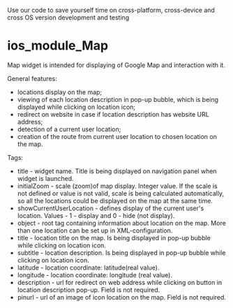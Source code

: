 Use our code to save yourself time on cross-platform, cross-device and cross OS version development and testing
# ios_module_Map
Map widget is intended for displaying of Google Map and interaction with it.

General features:

- locations display on the map;
- viewing of each location description in pop-up bubble, which is being displayed while clicking on location icon;
- redirect on website in case if location description has website URL address;
- detection of a current user location;
- creation of the route from current user location to chosen location on the map.

Tags:

- title - widget name. Title is being displayed on navigation panel when widget is launched.
- initialZoom - scale (zoom)of map display. Integer value. If the scale is not defined or value is not valid, scale is being calculated automatically, so all the locations could be displayed on the map at the same time.
- showCurrentUserLocation - defines display of the current user's location. Values - 1 - display and 0 - hide (not display).
- object - root tag containing information about location on the map. More than one location can be set up in XML-configuration.
 - title - location title on the map. Is being displayed in pop-up bubble while clicking on location icon.
 - subtitle - location description. Is being displayed in pop-up bubble while clicking on location icon.
 - latitude - location coordinate: latitude(real value).
 - longitude - location coordinate: longitude (real value).
 - description - url for redirect on web address while clicking on button in location description pop-up. Field is not required.
 - pinurl - url of an image of icon location on the map. Field is not required.
